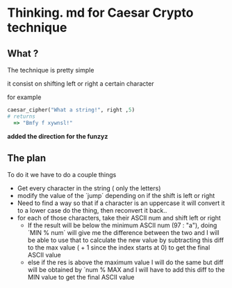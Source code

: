 # Thinking. md for Caesar Crypto technique

## What ?

The technique is pretty simple

it consist on shifting left or right a certain character

for example
```ruby
caesar_cipher("What a string!", right ,5)
# returns
  => "Bmfy f xywnsl!"
```
**added the direction for the funzyz**

## The plan

To do it we have to do a couple things
- Get every character in the string ( only the letters)
- modify the value of the ´jump´ depending on if the shift is left or right 
- Need to find a way so that if a character is an uppercase it will convert it to a lower case
do the thing, then reconvert it back..
- for each of those characters, take their ASCII num and shift left or right
  - If the result will be below the minimum ASCII num (97 : "a"),
  doing ´MIN % num´ will give me the difference between the two and I will be able to use that to 
  calculate the new value by subtracting this diff to the max value ( + 1 since the index starts at 0)
  to get the final ASCII value
  - else if the res is above the maximum value I will do the same but diff will be obtained by ´num % MAX
  and I will have to add this diff to the MIN value to get the final ASCII value

